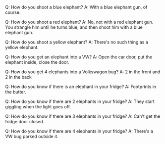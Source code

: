  Q: How do you shoot a blue elephant?
A: With a blue elephant gun, of course.

Q: How do you shoot a red elephant?
A: No, not with a red elephant gun. You strangle him until he turns blue, and then shoot him with a blue elephant gun.


Q: How do you shoot a yellow elephant?
A: There's no such thing as a yellow elephant.

 Q: How do you get an elephant into a VW?
A: Open the car door, put the elephant inside, close the door.

Q: How do you get 4 elephants into a Volkswagon bug?
A: 2 in the front and 2 in the back

Q: How do you know if there is an elephant in your fridge?
A: Footprints in the butter.

Q: How do you know if there are 2 elephants in your fridge?
A: They start giggling when the light goes off.

Q: How do you know if there are 3 elephants in your fridge?
A: Can't get the fridge door closed.

Q: How do you know if there are 4 elephants in your fridge?
A: There's a VW bug parked outside it. 